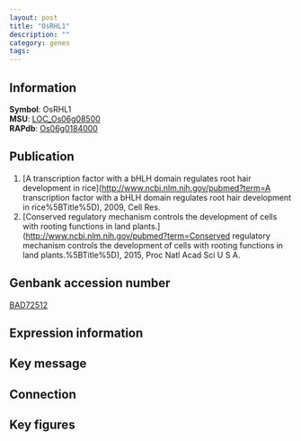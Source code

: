 ```yaml
---
layout: post
title: "OsRHL1"
description: ""
category: genes
tags: 
---
```


## Information
__Symbol__: OsRHL1  
__MSU__: [LOC_Os06g08500](http://rice.plantbiology.msu.edu/cgi-bin/ORF_infopage.cgi?orf=LOC_Os06g08500)  
__RAPdb__: [Os06g0184000](http://rapdb.dna.affrc.go.jp/viewer/gbrowse_details/irgsp1?name=Os06g0184000)  

## Publication
1. [A transcription factor with a bHLH domain regulates root hair development in rice](http://www.ncbi.nlm.nih.gov/pubmed?term=A transcription factor with a bHLH domain regulates root hair development in rice%5BTitle%5D), 2009, Cell Res.
2. [Conserved regulatory mechanism controls the development of cells with rooting functions in land plants.](http://www.ncbi.nlm.nih.gov/pubmed?term=Conserved regulatory mechanism controls the development of cells with rooting functions in land plants.%5BTitle%5D), 2015, Proc Natl Acad Sci U S A.

## Genbank accession number
[BAD72512](http://www.ncbi.nlm.nih.gov/nuccore/BAD72512)  

## Expression information

## Key message

## Connection

## Key figures


